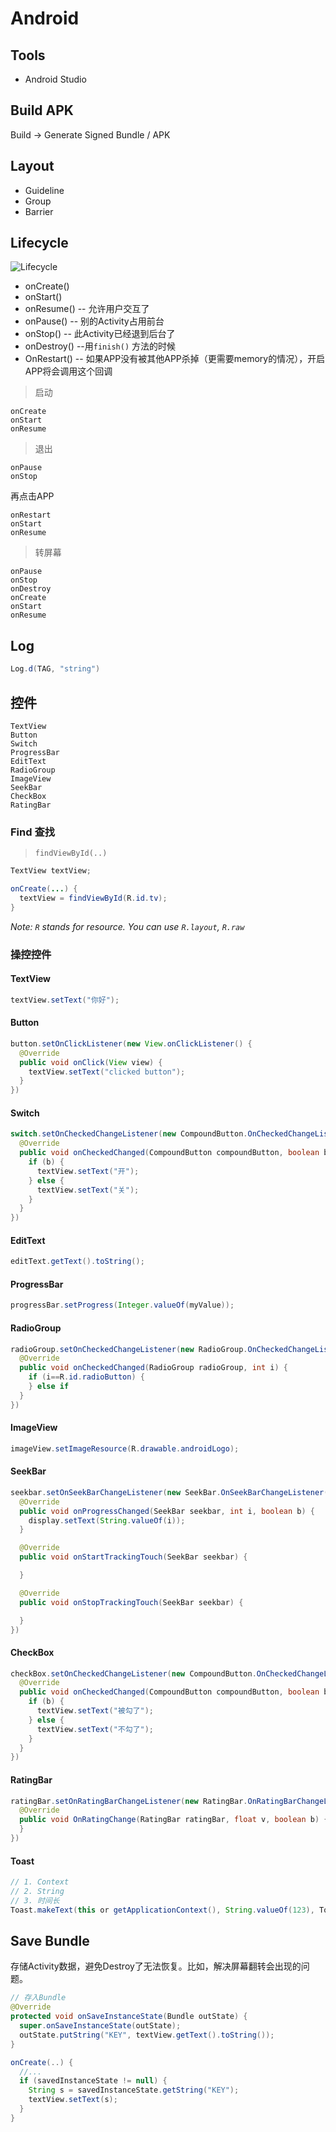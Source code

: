 # Android

## Tools

- Android Studio

## Build APK

Build -> Generate Signed Bundle / APK

## Layout

- Guideline
- Group
- Barrier

## Lifecycle

![Lifecycle](images/lifecycle.png)

- onCreate()
- onStart()
- onResume() -- 允许用户交互了
- onPause() -- 别的Activity占用前台
- onStop() -- 此Activity已经退到后台了
- onDestroy() --用`finish()` 方法的时候
- OnRestart() -- 如果APP没有被其他APP杀掉（更需要memory的情况），开启APP将会调用这个回调

> 启动

```
onCreate
onStart
onResume
```

> 退出

```
onPause
onStop
```

再点击APP

```
onRestart
onStart
onResume
```

> 转屏幕

```
onPause
onStop
onDestroy
onCreate
onStart
onResume
```

## Log

```java
Log.d(TAG, "string")
```

## 控件

```
TextView
Button
Switch
ProgressBar
EditText
RadioGroup
ImageView
SeekBar
CheckBox
RatingBar
```

### Find 查找

> `findViewById(..)`

```java
TextView textView;

onCreate(...) {
  textView = findViewById(R.id.tv);
}
```

_Note: `R` stands for resource. You can use `R.layout`, `R.raw`_


### 操控控件

#### TextView

```java
textView.setText("你好");
```

#### Button

```java
button.setOnClickListener(new View.onClickListener() {
  @Override
  public void onClick(View view) {
    textView.setText("clicked button");
  }
})
```

#### Switch

```java
switch.setOnCheckedChangeListener(new CompoundButton.OnCheckedChangeListener() {
  @Override
  public void onCheckedChanged(CompoundButton compoundButton, boolean b) {
    if (b) {
      textView.setText("开");
    } else {
      textView.setText("关");
    }
  }
})
```

#### EditText

```java
editText.getText().toString();
```

#### ProgressBar

```java
progressBar.setProgress(Integer.valueOf(myValue));
```

#### RadioGroup

```java
radioGroup.setOnCheckedChangeListener(new RadioGroup.OnCheckedChangeListener() {
  @Override
  public void onCheckedChanged(RadioGroup radioGroup, int i) {
    if (i==R.id.radioButton) {
    } else if
  }
})
```

#### ImageView

```java
imageView.setImageResource(R.drawable.androidLogo);
```

#### SeekBar

```java
seekbar.setOnSeekBarChangeListener(new SeekBar.OnSeekBarChangeListener() {
  @Override
  public void onProgressChanged(SeekBar seekbar, int i, boolean b) {
    display.setText(String.valueOf(i));
  }

  @Override
  public void onStartTrackingTouch(SeekBar seekbar) {

  }

  @Override
  public void onStopTrackingTouch(SeekBar seekbar) {

  }
})
```

#### CheckBox

```java
checkBox.setOnCheckedChangeListener(new CompoundButton.OnCheckedChangeListener() {
  @Override
  public void onCheckedChanged(CompoundButton compoundButton, boolean b) {
    if (b) {
      textView.setText("被勾了");
    } else {
      textView.setText("不勾了");
    }
  }
})
```

#### RatingBar

```java
ratingBar.setOnRatingBarChangeListener(new RatingBar.OnRatingBarChangeListener() {
  @Override
  public void OnRatingChange(RatingBar ratingBar, float v, boolean b) {
  }
})
```

#### Toast

```java
// 1. Context
// 2. String
// 3. 时间长
Toast.makeText(this or getApplicationContext(), String.valueOf(123), Toast.LENGTH_SHORT).show();
```

## Save Bundle

存储Activity数据，避免Destroy了无法恢复。比如，解决屏幕翻转会出现的问题。

```java
// 存入Bundle
@Override
protected void onSaveInstanceState(Bundle outState) {
  super.onSaveInstanceState(outState);
  outState.putString("KEY", textView.getText().toString());
}

onCreate(..) {
  //...
  if (savedInstanceState != null) {
    String s = savedInstanceState.getString("KEY");
    textView.setText(s);
  }
}

```
